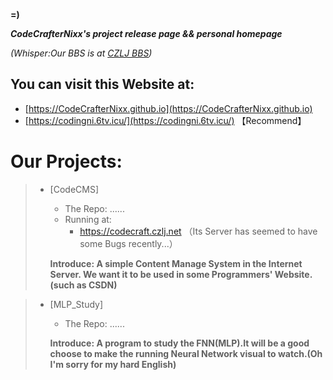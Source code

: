**=)**

***CodeCrafterNixx's project release page &amp;&amp; personal homepage***

_(Whisper:Our BBS is at [CZLJ BBS](https://czlj.net))_

## You can visit this Website at:
* [https://CodeCrafterNixx.github.io](https://CodeCrafterNixx.github.io)
* [https://codingni.6tv.icu/](https://codingni.6tv.icu/) 【Recommend】

# Our Projects:
> * [CodeCMS]
>   - The Repo: ......
>   - Running at:
>     - https://codecraft.czlj.net （Its Server has seemed to have some Bugs recently...）
> 
>   __Introduce: A simple Content Manage System in the Internet Server. We want it to be used in some Programmers' Website.(such as CSDN)__


> * [MLP_Study]
>   - The Repo: ......
>   
>   __Introduce: A program to study the FNN(MLP).It will be a good choose to make the running Neural Network visual to watch.(Oh I'm sorry for my hard English)__
